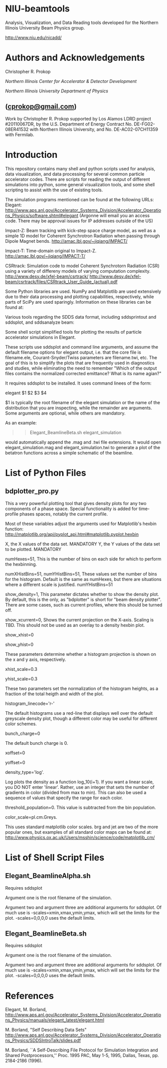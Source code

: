 NIU-beamtools
=============

Analysis, Visualization, and Data Reading tools developed for the Northern Illinois University Beam Physics group.

http://www.niu.edu/nicadd/

Authors and Acknowledgements
==================

Christopher R. Prokop

*Northern Illinois Center for Accelerator & Detector Development*

*Northern Illinois University Department of Physics*

(cprokop@gmail.com)
--------
Work by Christopher R. Prokop supported by Los Alamos LDRD project \#20110067DR,  by the U.S. Department of Energy Contract No. DE-FG02-08ER41532 with Northern Illinois University, and No. DE-AC02-07CH11359 with Fermilab.


Introduction
==========
This repository contains many shell and python scripts used for analysis, data visualization, and data processing for several common particle accelerator codes.  There are scripts for reading the output of different simulations into python, some general visualization tools, and some shell scripting to assist with the use of existing tools.


The simulation programs mentioned can be found at the following URLs:
Elegant:  http://www.aps.anl.gov/Accelerator_Systems_Division/Accelerator_Operations_Physics/software.shtml#elegant
(Argonne will email you an access code.  There may be approval issues for IP addresses outside of the US)



Impact-Z:  Beam tracking with kick-step space charge model, as well as a simple 1D model for Coherent Synchrotron Radiation when passing through Dipole Magnet bends.
http://amac.lbl.gov/~jiqiang/IMPACT/


Impact-T:  Time-domain original to Impact-Z.  
http://amac.lbl.gov/~jiqiang/IMPACT-T/


CSRtrack:  Simulation code to model Coherent Synchrotorn Radiation (CSR) using a variety of differeny models of varying computation complexity.  
http://www.desy.de/xfel-beam/csrtrack/
http://www.desy.de/xfel-beam/csrtrack/files/CSRtrack_User_Guide_(actual).pdf

Some Python libraries are used.  NumPy and Matplotlib are used extensively due to their data processing and plotting capabilities, respectively, while parts of SciPy are used sparingly.  Information on these libraries can be found at:





Various tools regarding the SDDS data format, including sddsprintout and sddsplot, and sddsanalyze beam:




Some shell script simplified tools  for plotting the results of particle accelerator simulations in Elegant.

These scripts use sddsplot and command line arguments, and assume the default filename options for elegant output, i.e. that the core file is filename.ele, Courant-Snyder/Twiss parameters are filename.twi, etc.  The goal of this is to simplify the plots that are frequently used in diagnostics and studies, while eliminating the need to remember "Which of the output files contains the normalized corrected emittance?  What is its name agian?"

It requires sddsplot to be installed.  It uses command linees of the form:

elegant $1 $2 $3 $4

$1 is typically the root filename of the elegant simulation or the name of the distribution that you are inspecting, while the remainder are arguments.  Some arguments are optional, while others are mandatory.

As an example:
>> Elegant_BeamlineBeta.sh elegant_simulation

would automatically append the .mag and .twi file extensions.  It would open elegant_simulation.mag and elegant_simulation.twi to generate a plot of the betatron functions across a simple schematic of the beamline.  



List of Python Files
=============



bdplotter_pro.py
-------
This a very powerful plotting tool that gives density plots for any two components of a phase space.  Special functionality is added for time-profile phases spaces, notably the current profile.


Most of these variables adjust the arguments used for Matplotlib's hexbin function:  
 http://matplotlib.org/api/pyplot_api.html#matplotlib.pyplot.hexbin


X, the X values of the data set.  MANDATORY
Y, the Y values of the data set to be plotted.  MANDATORY

numHexes=51,    This is the number of bins on each side for which to perform the hexbinning.

numXHistBins=51,  numYHistBins=51,    These values set the number of bins for the histogram.  Default is the same as numHexes, but there are situations where a different scale is justified. 
numYHistBins=51

show_density=1,   This parameter dictates whether to show the density plot.  By default, this is the only, as "bdplotter" is short for "beam density plotter".  There are some cases, such as current profiles, where this should be turned off.  

show_xcurrent=0,  Shows the current projection on the X-axis.  Scaling is TBD.  This should not be used as an overlay to a density hexbin plot.


show_xhist=0

show_yhist=0

These parameters determine whether a histogram projection is shown on the x and y axis, respectively.  



xhist_scale=0.3

yhist_scale=0.3

These two parameters set the normalization of the histogram heights, as a fraction of the total heigth and width of the plot.  



histogram_linecode='r-' 

The default histograms use a red-line that displays well over the default greyscale density plot, though a different color may be useful for different color schemes.


bunch_charge=0

The default bunch charge is 0.  

xoffset=0

yoffset=0

density_type='log'.  

Log plots the density as a function log_10(i+1).  If you want a linear scale, you DO NOT enter 'linear'.  Rather, use an integer that sets the number of gradients in color (divided from max to min).  This can also be used a sequence of values that specify the range for each color.

threshold_population=0.  This value is subtracted from the bin population.

color_scale=pl.cm.Greys. 

This uses standard matplotlib color scales.  brg and jet are two of the more popular ones, but examples of all standard color maps can be found at:  http://www.physics.ox.ac.uk/Users/msshin/science/code/matplotlib_cm/











List of Shell Script Files
===========




Elegant_BeamlineAlpha.sh
--------------
Requires sddsplot

Argument one is the root filename of the simulation.

Argument two and argument three are additional arguments for sddsplot.  Of much use is -scales=xmin,xmax,ymin,ymax, which will set the limits for the plot. -scales=0,0,0,0 uses the default limits.



Elegant_BeamlineBeta.sh
--------------

Requires sddsplot

Argument one is the root filename of the simulation.

Argument two and argument three are additional arguments for sddsplot.  Of much use is -scales=xmin,xmax,ymin,ymax, which will set the limits for the plot.  -scales=0,0,0,0 uses the default limits.







References
==========
Elegant, M. Borland,  http://www.aps.anl.gov/Accelerator_Systems_Division/Accelerator_Operations_Physics/manuals/elegant_latest/elegant.html

M. Borland, "Self Describing Data Sets" http://www.aps.anl.gov/Accelerator_Systems_Division/Accelerator_Operations_Physics/SDDSIntroTalk/slides.pdf

M. Borland, ``A Self-Describing File Protocol for Simulation Integration and Shared Postprocessors,'' Proc. 1995 PAC, May 1-5, 1995, Dallas, Texas, pp. 2184-2186 (1996). 
